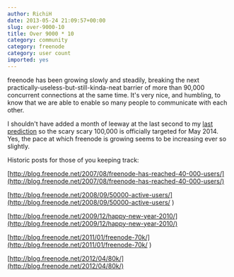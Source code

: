 ```yaml
---
author: RichiH
date: 2013-05-24 21:09:57+00:00
slug: over-9000-10
title: Over 9000 * 10
category: community
category: freenode
category: user count
imported: yes
---
```

freenode has been growing slowly and steadily, breaking the next practically-useless-but-still-kinda-neat barrier of more than 90,000 concurrent connections at the same time. It's very nice, and humbling, to know that we are able to enable so many people to communicate with each other.

I shouldn't have added a month of leeway at the last second to my [last prediction](http://blog.freenode.net/2012/04/80k/) so the scary scary 100,000 is officially targeted for May 2014. Yes, the pace at which freenode is growing seems to be increasing ever so slightly.

Historic posts for those of you keeping track:

[http://blog.freenode.net/2007/08/freenode-has-reached-40-000-users/](http://blog.freenode.net/2007/08/freenode-has-reached-40-000-users/)

[http://blog.freenode.net/2008/09/50000-active-users/](http://blog.freenode.net/2008/09/50000-active-users/ )

[http://blog.freenode.net/2009/12/happy-new-year-2010/](http://blog.freenode.net/2009/12/happy-new-year-2010/)

[http://blog.freenode.net/2011/01/freenode-70k/](http://blog.freenode.net/2011/01/freenode-70k/ )

[http://blog.freenode.net/2012/04/80k/](http://blog.freenode.net/2012/04/80k/)

